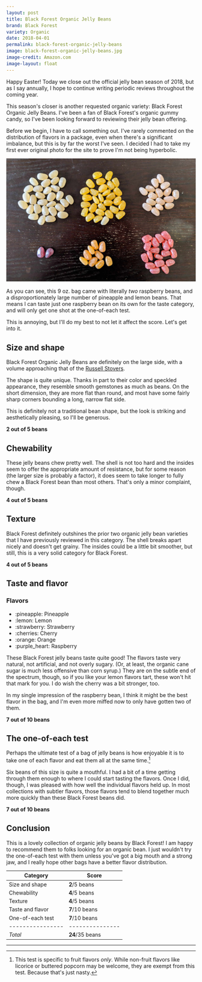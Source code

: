 ```yaml
---
layout: post
title: Black Forest Organic Jelly Beans
brand: Black Forest
variety: Organic
date: 2018-04-01
permalink: black-forest-organic-jelly-beans
image: black-forest-organic-jelly-beans.jpg
image-credit: Amazon.com
image-layout: float
---
```


Happy Easter! Today we close out the official jelly bean season of 2018,
but as I say annually, I hope to continue writing periodic reviews
throughout the coming year.

This season's closer is another requested organic variety:
Black Forest Organic Jelly Beans.
I've been a fan of Black Forest's organic gummy candy,
so I've been looking forward to reviewing their jelly bean offering.

Before we begin, I have to call something out.
I've rarely commented on the distribution of flavors in a package,
even when there's a significant imbalance,
but this is by far the worst I've seen.
I decided I had to take my first ever original photo for the site
to prove I'm not being hyperbolic.

<img src="/static/img/black-forest_sorted.jpg"
     alt="Black Forest Organic Jelly Beans sorted by flavor">

As you can see, this 9 oz. bag came with literally _two_ raspberry beans,
and a disproportionately large number of pineapple and lemon beans.
That means I can taste just one raspberry bean on its own
for the taste category, and will only get one shot at the one-of-each test.

This is annoying, but I'll do my best to not let it affect the score.
Let's get into it.


## Size and shape

Black Forest Organic Jelly Beans are definitely on the large side,
with a volume approaching that of the
[Russell Stovers](/russell-stover-pectin-jelly-beans).

The shape is quite unique.
Thanks in part to their color and speckled appearance,
they resemble smooth gemstones as much as beans.
On the short dimension, they are more flat than round,
and most have some fairly sharp corners bounding a long, narrow flat side.

This is definitely not a traditional bean shape,
but the look is striking and aesthetically pleasing, so I'll be generous.

**2 out of 5 beans**


## Chewability

These jelly beans chew pretty well. The shell is not too hard
and the insides seem to offer the appropriate amount of resistance,
but for some reason (the larger size is probably a factor),
it does seem to take longer to fully chew a Black Forest bean than most others.
That's only a minor complaint, though.

**4 out of 5 beans**


## Texture

Black Forest definitely outshines the prior two organic jelly bean varieties
that I have previously reviewed in this category.
The shell breaks apart nicely and doesn't get grainy.
The insides could be a little bit smoother,
but still, this is a very solid category for Black Forest.

**4 out of 5 beans**


## Taste and flavor

<div class="inset">
    <h3>Flavors</h3>
    <ul class="emoji-list">
        <li>:pineapple: Pineapple</li>
        <li>:lemon: Lemon</li>
        <li>:strawberry: Strawberry</li>
        <li>:cherries: Cherry</li>
        <li>:orange: Orange</li>
        <li>:purple_heart: Raspberry</li>
    </ul>
</div>

These Black Forest jelly beans taste quite good!
The flavors taste very natural, not artificial, and not overly sugary.
(Or, at least, the organic cane sugar is much less offensive than corn syrup.)
They are on the subtle end of the spectrum, though,
so if you like your lemon flavors tart, these won't hit that mark for you.
I do wish the cherry was a bit stronger, too.

In my single impression of the raspberry bean,
I think it might be the best flavor in the bag,
and I'm even more miffed now to only have gotten two of them.

**7 out of 10 beans**


## The one-of-each test

Perhaps the ultimate test of a bag of jelly beans is how enjoyable it is
to take one of each flavor and eat them all at the same time.[^1]

Six beans of this size is quite a mouthful.
I had a bit of a time getting through them
enough to where I could start tasting the flavors.
Once I did, though, I was pleased with how well the individual flavors held up.
In most collections with subtler flavors,
those flavors tend to blend together much more quickly
than these Black Forest beans did.

**7 out of 10 beans**


## Conclusion

This is a lovely collection of organic jelly beans by Black Forest!
I am happy to recommend them to folks looking for an organic bean.
I just wouldn't try the one-of-each test with them
unless you've got a big mouth and a strong jaw,
and I really hope other bags have a better flavor distribution.

Category         | Score
---------------- | ---------------
Size and shape   | **2**/5 beans
Chewability      | **4**/5 beans
Texture          | **4**/5 beans
Taste and flavor | **7**/10 beans
One-of-each test | **7**/10 beans
---------------- | ---------------
_Total_          | **24**/35 beans


---

[^1]: This test is specific to fruit flavors _only_. While non-fruit flavors like licorice or buttered popcorn may be welcome, they are exempt from this test. Because that's just nasty.

